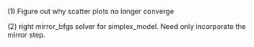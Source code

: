 (1) Figure out why scatter plots no longer converge

(2) right mirror_bfgs solver for simplex_model. Need only incorporate the mirror step.